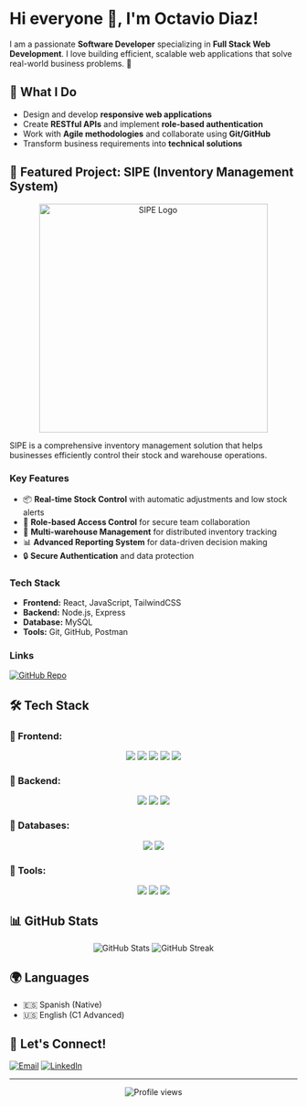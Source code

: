 # Hi everyone 👋, I'm Octavio Diaz!

I am a passionate **Software Developer** specializing in **Full Stack Web Development**. I love building efficient, scalable web applications that solve real-world business problems. 🚀

## 🎯 What I Do
- Design and develop **responsive web applications**
- Create **RESTful APIs** and implement **role-based authentication**
- Work with **Agile methodologies** and collaborate using **Git/GitHub**
- Transform business requirements into **technical solutions**

## 🚀 Featured Project: SIPE (Inventory Management System)

<p align="center">
  <img src="https://i.ibb.co/qpL35zt/LogoSIPE.png" alt="SIPE Logo" width="400"/>
</p>

SIPE is a comprehensive inventory management solution that helps businesses efficiently control their stock and warehouse operations.

### Key Features
- 📦 **Real-time Stock Control** with automatic adjustments and low stock alerts
- 👥 **Role-based Access Control** for secure team collaboration
- 🏢 **Multi-warehouse Management** for distributed inventory tracking
- 📊 **Advanced Reporting System** for data-driven decision making
- 🔒 **Secure Authentication** and data protection

### Tech Stack
- **Frontend:** React, JavaScript, TailwindCSS
- **Backend:** Node.js, Express
- **Database:** MySQL
- **Tools:** Git, GitHub, Postman

### Links
[![GitHub Repo](https://img.shields.io/badge/GitHub-View%20Project-181717?style=for-the-badge&logo=github)](https://github.com/octadiaz/SIPE)


## 🛠️ Tech Stack

### 🔹 Frontend:
<p align="center">
  <img src="https://img.shields.io/badge/HTML5-E34F26?style=for-the-badge&logo=html5&logoColor=white" />
  <img src="https://img.shields.io/badge/CSS3-1572B6?style=for-the-badge&logo=css3&logoColor=white" />
  <img src="https://img.shields.io/badge/JavaScript-F7DF1E?style=for-the-badge&logo=javascript&logoColor=black" />
  <img src="https://img.shields.io/badge/React-61DAFB?style=for-the-badge&logo=react&logoColor=black" />
  <img src="https://img.shields.io/badge/TailwindCSS-06B6D4?style=for-the-badge&logo=tailwindcss&logoColor=white" />
</p>

### 🔹 Backend:
<p align="center">
  <img src="https://img.shields.io/badge/Node.js-339933?style=for-the-badge&logo=nodedotjs&logoColor=white" />
  <img src="https://img.shields.io/badge/Express-000000?style=for-the-badge&logo=express&logoColor=white" />
  <img src="https://img.shields.io/badge/REST%20APIs-grey?style=for-the-badge&logo=postman&logoColor=white" />
</p>

### 🔹 Databases:
<p align="center">
  <img src="https://img.shields.io/badge/MySQL-4479A1?style=for-the-badge&logo=mysql&logoColor=white" />
  <img src="https://img.shields.io/badge/PostgreSQL-336791?style=for-the-badge&logo=postgresql&logoColor=white" />
</p>

### 🔹 Tools:
<p align="center">
  <img src="https://img.shields.io/badge/Git-F05032?style=for-the-badge&logo=git&logoColor=white" />
  <img src="https://img.shields.io/badge/GitHub-181717?style=for-the-badge&logo=github&logoColor=white" />
  <img src="https://img.shields.io/badge/Agile-0052CC?style=for-the-badge&logo=jira&logoColor=white" />
</p>

## 📊 GitHub Stats
<p align="center">
  <img src="https://github-readme-stats.vercel.app/api?username=octadiaz&show_icons=true&theme=dark" alt="GitHub Stats" />
  <img src="https://github-readme-streak-stats.herokuapp.com/?user=octadiaz&theme=dark" alt="GitHub Streak" />
</p>

## 🌍 Languages
- 🇪🇸 Spanish (Native)
- 🇺🇸 English (C1 Advanced)

## 📩 Let's Connect!
[![Email](https://img.shields.io/badge/Email-octaviodiaz262@gmail.com-blue?style=for-the-badge&logo=gmail)](mailto:octaviodiaz262@gmail.com)
[![LinkedIn](https://img.shields.io/badge/LinkedIn-Octavio%20Diaz-blue?style=for-the-badge&logo=linkedin&logoColor=white)](https://www.linkedin.com/in/octadiazdev)

---

<p align="center">
  <img src="https://komarev.com/ghpvc/?username=octadiaz&color=blue&style=flat-square&label=Profile+Views" alt="Profile views" />
</p>
